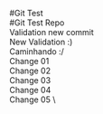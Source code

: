 #Git Test \
#Git Test Repo \
Validation new commit \
New Validation :) \
Caminhando :/ \
Change 01 \
Change 02 \
Change 03 \
Change 04 \
Change 05 \
